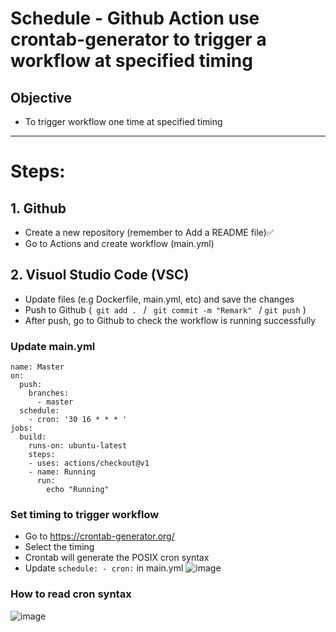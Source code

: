 # Schedule - Github Action use crontab-generator to trigger a workflow at specified timing

## Objective
- To trigger workflow one time at specified timing
---
# Steps:

## 1. Github
- Create a new repository (remember to Add a README file)✅
- Go to Actions and create workflow (main.yml) 

## 2. Visuol Studio Code (VSC)
- Update files (e.g Dockerfile, main.yml, etc) and save the changes
- Push to Github (```  git add .  ```      /      ```  git commit -m "Remark"  ```      / ``` git push ``` )
- After push, go to Github to check the workflow is running successfully

### Update main.yml 
```
name: Master
on:
  push:
    branches:
      - master
  schedule:
    - cron: '30 16 * * * '
jobs:
  build:
    runs-on: ubuntu-latest
    steps:
    - uses: actions/checkout@v1
    - name: Running
      run:
        echo "Running"
```

### Set timing to trigger workflow  
- Go to https://crontab-generator.org/
- Select the timing
- Crontab will generate the POSIX cron syntax
- Update `schedule: - cron:` in main.yml
![image](https://user-images.githubusercontent.com/81748800/124390437-37366080-dd1e-11eb-83c4-5fce4cd85912.png)





### How to read cron syntax
![image](https://user-images.githubusercontent.com/81748800/124390246-38b35900-dd1d-11eb-85f3-3342e3ed0b2d.png)
